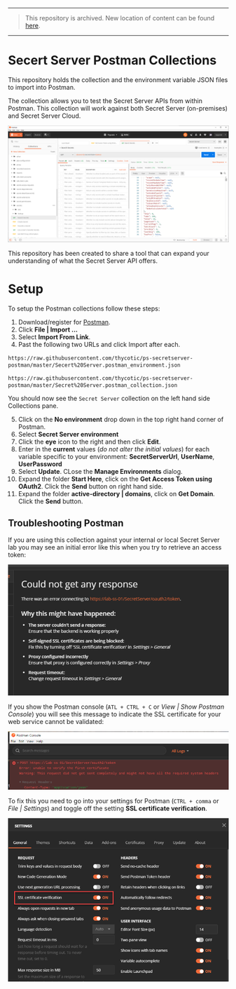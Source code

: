 ---------------------------------------
> This repository is archived. New location of content can be found [here](https://github.com/thycotic-ps/secretserver-postman).
---------------------------------------
# Secert Server Postman Collections

This repository holds the collection and the environment variable JSON files to import into Postman.

The collection allows you to test the Secret Server APIs from within Postman. This collection will work against both Secret Server (on-premises) and Secret Server Cloud.

![postman example view](/images/postman-example-view.png)

This repository has been created to share a tool that can expand your understanding of what the Secret Server API offers.

# Setup

To setup the Postman collections follow these steps:

1. Download/register for [Postman](https://www.getpostman.com/).
2. Click **File | Import ...**
3. Select **Import From Link**.
4. Past the following two URLs and click Import after each.

```
https://raw.githubusercontent.com/thycotic/ps-secretserver-postman/master/Secert%20Server.postman_environment.json
```

```
https://raw.githubusercontent.com/thycotic/ps-secretserver-postman/master/Secret%20Server.postman_collection.json
```

You should now see the `Secret Server` collection on the left hand side Collections pane.

5. Click on the **No environment** drop down in the top right hand corner of Postman.
6. Select **Secret Server environment**
7. Click the **eye** icon to the right and then click **Edit**.
8. Enter in the **current** values (_do not alter the initial values_) for each variable specific to your environment: **SecretServerUrl**, **UserName**, **UserPassword**
9. Select **Update**. CLose the **Manage Environments** dialog.
10. Expand the folder **Start Here**, click on the **Get Access Token using OAuth2**. Click the **Send** button on right hand side.
11. Expand the folder **active-directory | domains**, click on **Get Domain**. Click the **Send** button.

## Troubleshooting Postman

If you are using this collection against your internal or local Secret Server lab you may see an initial error like this when you try to retrieve an access token:

![postman initial error](/images/postman-initial-error.png)

If you show the Postman console (`ATL + CTRL + C` or _View | Show Postman Console_) you will see this message to indicate the SSL certificate for your web service cannot be validated:

![postman error](/images/postman-settings-ssl-cert-verification-log-entry.png)

To fix this you need to go into your settings for Postman (`CTRL + comma` or _File | Settings_) and toggle off the setting **SSL certificate verification**.

![postman cert verification error](/images/postman-settings-ssl-cert-verification.png)
